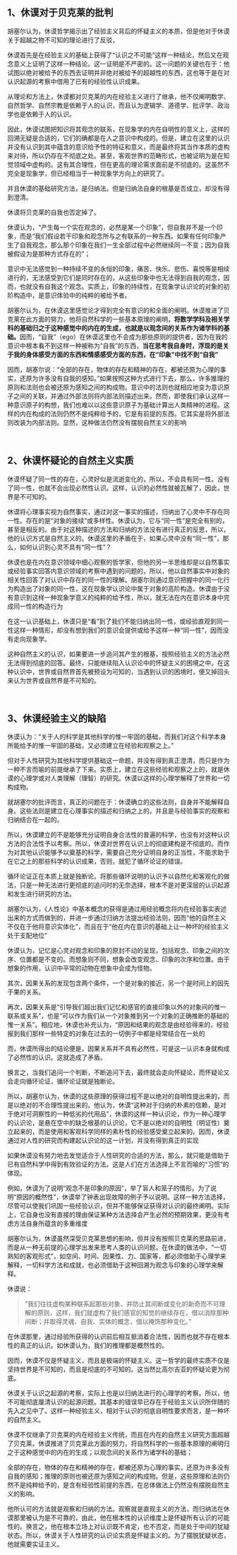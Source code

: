 <h2>1、休谟对于贝克莱的批判</h2><p data-pid="sPT_ToW6">胡塞尔认为，休谟哲学揭示出了经验主义背后的怀疑主义的本质，但是他对于休谟关于超越之物不可知的理论进行了反驳，</p><p data-pid="K_k7-S7q">休谟首先是在经验主义的基础上获得了“认识之不可能”这样一种结论，然后又在观念意义上证明了这样一种结论。这一证明是不严密的。这一问题的关键也在于：他试图以绝对被给予的东西去证明并非绝对被给予的超越性的东西，这也等于是在对认识起源的考察中借用了已有的经验性认识成果。</p><p data-pid="g_B27ATr">从理论和方法上，休谟都对贝克莱的内在经验主义进行了继承，他不仅阐明数学、自然哲学、自然宗教是依赖于人的认识，而且认为逻辑学、道德学、批评学、政治学也是依赖于人的认识。</p><p data-pid="cgxHfk8V">因此，休谟试图把知识将其观念的联系，在现象学的内在自明性的意义上，这样的回溯无疑是合适的，它们的确都是在人之意识中构成的。但是，建立在这里的认识并没有认识到其中蕴含的意识给予性的特征和意义，而是最终将其当作本质的虚构来对待，所以仍存在不彻底之处。甚至，客观世界的范畴形式，也被证明为是在知觉领域中虚构的。这有其合理性，但在更高的理论需求面前是不彻底的。这虽然不完全是现象学，但已经相当于一种现象学方向上的研究了。</p><p data-pid="Y2ydVZIJ">并且休谟的基础研究方法，是归纳法。但是归纳法自身的根基是否成立，却没有得到澄清。</p><p data-pid="y3z33EOs">休谟将贝克莱的自我也否定掉了。</p><p data-pid="B9Maft5W">休谟认为，“产生每一个实在观念的，必然是某一个印象”，但自我并不是一个印象，而是“我们假设若干印象和观念所与之有联系的一种东西。如果有任何印象产生了自我观念，那么那个印象在我们一生全部过程中必然继续同一不变；因为自我被假设为是那种方式存在的”；</p><p data-pid="BNATrswU">意识中无法感觉到一种持续不变的永恒的印象，痛苦、快乐、悲伤、喜悦等是相续进行的，无法感受到它们是同时存在的，从这些印象中也无法得到自我的观念，因而，也就没有自我这个观念。实质上，印象的持续性，在现象学认识论的对象的初阶构造中，是意识体验中的纯粹的被给予者。</p><p data-pid="ZahHevIN">胡塞尔认为，在休谟这里感觉论才得到完全有意识的和全面的阐明。休谟推进了贝克莱在此方面的努力，他将自然科学的一些基本原理的阐明，<b>将数学学科及相关学科的基础归之于这种感觉中的内在的生成，也就是以观念间的关系作为诸学科的基础。</b>因而，“自我”（ego）在休谟这里也不会成为那些原则的提供者，因为在我的意识中根本看不到这样一种被称为“自我”的东西，<b>当在思考我自身时，浮现的是关于我的身体感受方面的东西和情感感受方面的东西，在“印象”中找不到“自我”</b></p><p data-pid="hr-UZXL0">因而，胡塞尔说：“全部的存在，物体的存在和精神的存在，都被还原为心理的事实，还原为许多没有自我的感知。”如果按照这种方式进行下去，那么，许多推理的原则和法则也会被还原为感知之间的构成物。意识中的法则也就相应地变为意识原子之间的关联，并通过外部法则将内部法则描述出来。然而，即使我们承认这样一种意识原子的构想，我们也难以以这些意识原子为基础计算出人类精神的进程。这样的内在构成的法则仍然不是纯粹给予的，它是有前提的东西。它其实是将外部法则改装为内部法则。显然，这种做法仍然没有摆脱自然主义的影响</p><p><br></p><h2>2、休谟怀疑论的自然主义实质</h2><p data-pid="ZhzJAVj3">休谟怀疑了同一性的存在，心灵好似是流逝变化的，所以，不会具有同一性。没有了同一性，也就不会出现必然性认识。这样，认识的必然性就被瓦解了，因此，世界是不可知的。</p><p data-pid="o3IdQSA-">休谟将心理事实视为自然事实，通过对这一事实的描述，归纳出了心灵中不存在同一性。存在的是“对象的接续”或多样性。休谟认为，它与“同一性”是完全有别的，甚至是相反的。由于对这种描述的方法和归纳的方法没有进行真正的反思，所以，他的认识方式是自然主义的。休谟这里的矛盾在于，如果心灵中没有“同一性”，那么，如何认识到心灵不具有“同一性”？</p><p data-pid="avd9E-yF">休谟也是在内在意识领域中细心观察的哲学家，但他的另一半思维却是以自然事实或经验事实回答内意识领域的考察中遇到的问题的，所以，他以自然事实中对象的相关性回答了对认识中存在的同一性的理解。胡塞尔则通过意识把握中的同一化行为构造出了对象的同一性，这在现象学认识论中属于对象的高阶构造。休谟由于没有意识到这样一种现象学意义的纯粹的给予性，所以，就无法在内在意识本身中完成同一性的构造行为</p><p data-pid="zLluqk-j">在这一认识基础上，休谟只是“看”到了我们不能归纳出同一性，或经验直观到同一性这样一种情形，却没有想到我们的意识会提供或给予这样一种“同一性”，因而没有走向现象学。</p><p data-pid="NJ43WlQE">这种自然主义的认识，如果要进一步追问其产生的根基，按照经验主义的方法必然无法得到彻底的回答。最终，只能继续陷入认识论中的怀疑主义的困境之中。在这种认识中，世界或自然界首先被预设为可知的，当遇到认识的困境时，便又掉回头来认为世界或自然界是不可知的。</p><p><br></p><h2>3、休谟经验主义的缺陷</h2><p data-pid="LNw_8uG5">休谟认为：“关于人的科学是其他科学的惟一牢固的基础，而我们对这个科学本身所能给予的惟一牢固的基础，又必须建立在经验和观察之上。”</p><p data-pid="WrOpkVKn">但对于人性研究为其他科学提供基础这一命题，并没有得到真正澄清，而只是作为一种不言而喻的前提继承了下来。实质上，建立在这些经验和观察之上的，就是休谟的心理学或对人类理解（理智）的研究。休谟以这样的心理学解释了世界和一切构成物。</p><p data-pid="jTJkWemq">就胡塞尔的批评而言，真正的问题在于：休谟确立的这些法则，自身并不能解释自身。这些法则是建立在心理事实的描述和归纳之上的，并且是与经验事实的观察和归纳结合在一起的。</p><p data-pid="DKuALMNd">所以，休谟建立的不是能够充分证明自身合法性的普遍的科学，也没有对这种认识方法的合法性予以考察。所以，休谟对世界在认识上的彻底建构是不彻底的。而作为对其他认识能够予以奠基的科学，需要自己充分证明自身的正当性，不能求助于在它之上的那些科学的认识成果，否则，就犯了循环论证的错误。</p><p data-pid="rGX6EmxQ">循环论证正在本质上就是独断论。将那些循环说明的认识予以自然化和客观化的做法，只是一种无法进行更彻底的追问时的无奈选择，根本不是对更深层的认识起源和发生进行研究的方法。</p><p data-pid="dgolDH0y">胡塞尔认为，《人性论》中基本概念的获得是通过用经验概念将内在经验事实表述出来的方式而做到的，并进一步通过归纳方法提出经验法则，因而“他的自然主义不仅在于他将意识实体化”，而且在于“他在内在意识的基础上让一种坏的经验主义处于支配地位”</p><p data-pid="TlYRv98U">休谟认为，记忆是心灵对观念和印象的原封不动的呈现，包括观念、印象之间的次序、位置都是不变的。而想象则不同，想象会改变观念、印象的次序和位置。由于想象的作用，认识中平常的动物在想象中会成为怪物。</p><p data-pid="B_SnvXGy">其次，因果关系的发现包含两个条件，一个是对象的接近，另一个是时间上的因先于果的关系。</p><p data-pid="tekBhp9X">再次，因果关系是“引导我们超出我们记忆和感官的直接印象以外的对象间的惟一联系或关系”，也是“可以作为我们从一个对象推到另一个对象的正确推断的基础的惟一关系”。相应地，休谟也补充认为，“原因和结果的观念是由经验得来的，经验报到我们那样一些特定的对象在过去的一切例子中都是经常结合在一处的</p><p data-pid="37Aggf_k">而，休谟所得出的结论便是，因果关系并不具有必然性，可是这一认识本身就构成了必然性的认识。这就造成了矛盾。</p><p data-pid="TwGkf2g7">换言之，当我们追问一个判断，不断追问下去，最终就会走向怀疑论，而怀疑论又会走向循环论证，循环论证就是独断论。</p><p data-pid="_R1788dG">所以，胡塞尔认为，休谟的这些原理的获得过程不是以绝对的自明性提出来的，而是以绝对的不合理性提出来的。他认为，休谟“这种对于归纳的朴素的信赖，是对于绝对可洞察性的一种低劣的代用品”，休谟的这样一种认识论，作为一种心理学的认识论，是悬在空中的缺乏根基的认识论，它不是以绝对的自明性（明证性）奠立起来的，而是使用和客观科学同样的素朴性的经验感受奠立起来的。因而，休谟通过对人性的研究而构建起认识论的这一计划，并没有得到真正的实现</p><p data-pid="Q1I1cDL_">如果休谟没有努力地去发觉适合于人性研究的合适的方法，那么，就只能是借助于已有自然科学中得到有效验证的方法。这是人们在方法选择上不言而喻的“习惯”的体现。</p><p data-pid="utes1T5M">例如，休谟为了说明“观念不是印象的原因”，举了盲人和笼子的情形。为了说明“原因的概然性”，休谟举了钟表出现故障的例子予以说明。这样一种方法选择，尽管可以使我们巩固一些经验认识，但并不能够保证获得对认识的最终阐明。实际上，它自身也没有直接的理由保证某种方法选择会产生必然的预期效果，更没有考虑方法自身所蕴含的多重维度</p><p data-pid="1TdmRk8Z">胡塞尔认为，休谟虽然深受贝克莱思想的影响，但并没有按照贝克莱的思路前进，而是从一种无前提的心理学出发来思考人类的认识问题。在休谟的做法中，“一切熟知的客观形式”，如空间、时间、因果性、力、国家等，都必须借助于心理学来解释，一切科学方法和成就，也必须借助于这种回溯为观念与印象的心理学来解释。</p><p data-pid="xDeZWXY2">休谟说：</p><blockquote data-pid="Kj0zo_XF">“我们往往虚构某种联系起那些对象、并防止其间断或变化的新奇而不可理解的原则，这样，我们就虚构了我们感官的知觉的继续存在，借以消除那种间断；并取得灵魂、自我、实体的概念，借以掩饰那种变化。”</blockquote><p data-pid="Bg1YbPY_">在休谟那里，通过经验所获得的认识前后相互抵消着合法性，因而也就不存在根本性的真正的认识。如休谟认为，我们的推理都是概然性的。</p><p data-pid="p9b2eRhw">因而，休谟不仅是怀疑主义，而且是极端的怀疑主义。这一哲学的最终实质不仅是坚持世界是不可知的，而且是彻底的不可知的。这当然比高尔吉亚的怀疑论更为彻底。</p><p data-pid="v9nhNCQV">休谟关于认识之起源的考察，实际上也是以归纳法进行的心理学的考察。所以，他不可能彻底厘清认识的起源问题。其基本的错误早已存在于经验主义认识所伴随的先入之见中了。这样一种经验主义，相对于认识的彻底自明性要求而言，是一种坏的自然主义。</p><p data-pid="IIazxyXs">休谟不仅继承了贝克莱的内在经验主义传统，而且在内在的自然主义研究方面超越了贝克莱。休谟推进了贝克莱此方面的努力，将自然科学的一些基本原理的阐明归之于这种感觉中的内在的生成；以观念间的关系作为诸学科的基础；</p><p data-pid="VkuvppZR">全部的存在，物体的存在和精神的存在，都被还原为心理的事实，还原为许多没有自我的感知；推理的原则也被还原为感知之间的构成物。但是，这些原理和法则仍然不是纯粹给予的，是含有经验性前提的东西，在总体做法上仍然没有摆脱自然主义的影响。</p><p data-pid="Td-Nc0d9">他所认可的方法就是观察和归纳的方法。观察就是直观主义的方法，而归纳法在休谟那里被认为是不可靠的，由此，他在根本性的认识维度上是怀疑所有认识的可能性的。换言之，他在根本立场上对认识既不肯定，也不否定，而是处于中间的犹疑状态。所以，休谟关于人性研究的认识论实质是怀疑主义的。为了摆脱犹疑状态，他就需要实证主义。</p><p></p>